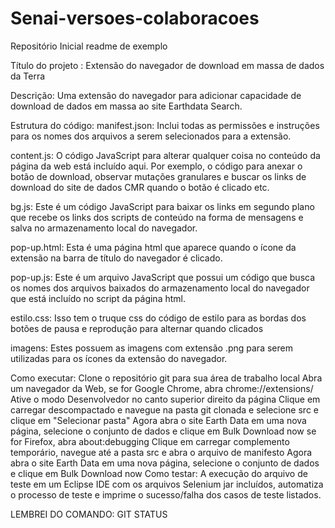 # Senai-versoes-colaboracoes
Repositório Inicial
readme de exemplo

Título do projeto :
Extensão do navegador de download em massa de dados da Terra

Descrição:
Uma extensão do navegador para adicionar capacidade de download de dados em massa ao site Earthdata Search.

Estrutura do código:
manifest.json:
Inclui todas as permissões e instruções para os nomes dos arquivos a serem selecionados para a extensão.

content.js:
O código JavaScript para alterar qualquer coisa no conteúdo da página da web está incluído aqui. Por exemplo, o código para anexar o botão de download, observar mutações granulares e buscar os links de download do site de dados CMR quando o botão é clicado etc.

bg.js:
Este é um código JavaScript para baixar os links em segundo plano que recebe os links dos scripts de conteúdo na forma de mensagens e salva no armazenamento local do navegador.

pop-up.html:
Esta é uma página html que aparece quando o ícone da extensão na barra de título do navegador é clicado.

pop-up.js:
Este é um arquivo JavaScript que possui um código que busca os nomes dos arquivos baixados do armazenamento local do navegador que está incluído no script da página html.

estilo.css:
Isso tem o truque css do código de estilo para as bordas dos botões de pausa e reprodução para alternar quando clicados

imagens:
Estes possuem as imagens com extensão .png para serem utilizadas para os ícones da extensão do navegador.

Como executar:
Clone o repositório git para sua área de trabalho local
Abra um navegador da Web,
se for Google Chrome, abra chrome://extensions/
Ative o modo Desenvolvedor no canto superior direito da página
Clique em carregar descompactado e navegue na pasta git clonada e selecione src e clique em "Selecionar pasta"
Agora abra o site Earth Data em uma nova página, selecione o conjunto de dados e clique em Bulk Download now
se for Firefox, abra about:debugging
Clique em carregar complemento temporário, navegue até a pasta src e abra o arquivo de manifesto
Agora abra o site Earth Data em uma nova página, selecione o conjunto de dados e clique em Bulk Download now
Como testar:
A execução do arquivo de teste em um Eclipse IDE com os arquivos Selenium jar incluídos, automatiza o processo de teste e imprime o sucesso/falha dos casos de teste listados.


LEMBREI DO COMANDO: GIT STATUS

